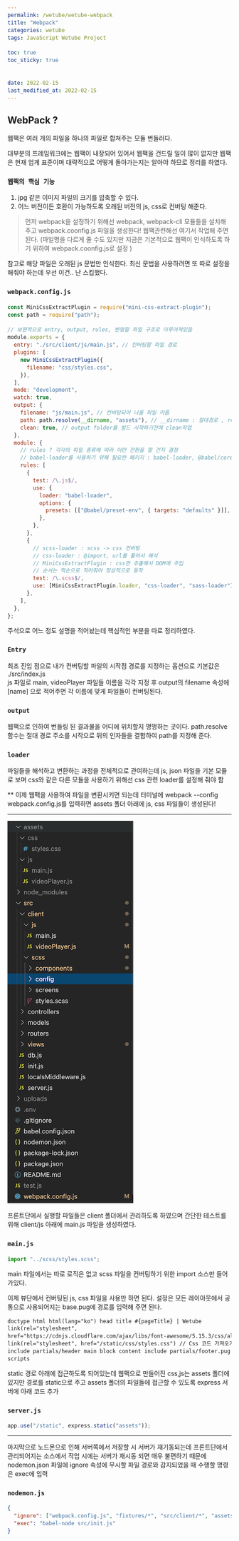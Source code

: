 ```yaml
---
permalink: /wetube/wetube-webpack
title: "Webpack"
categories: wetube
tags: JavaScript Wetube Project

toc: true
toc_sticky: true


date: 2022-02-15
last_modified_at: 2022-02-15
---
```


## WebPack ?

웹팩은 여러 개의 파일을 하나의 파일로 합쳐주는 모듈 번들러다.

대부분의 프레임워크에는 웹팩이 내장되어 있어서 웹팩을 건드릴 일이 많이 없지만 웹팩은 현재 업계 표준이며 대략적으로 어떻게 돌아가는지는 알아야 하므로 정리를 하였다.

### `웹팩의 핵심 기능`

1. jpg 같은 이미지 파일의 크기를 압축할 수 있다.
2. 어느 버전이든 호환이 가능하도록 오래된 버전의 js, css로 컨버팅 해준다.

> 먼저 webpack을 설정하기 위해선 webpack, webpack-cli 모듈들을 설치해주고 webpack.coonfig.js 파일을 생성한다! 웹팩관련해선 여기서 작업해 주면 된다. (파일명을 다르게 줄 수도 있지만 지금은 기본적으로 웹팩이 인식하도록 하기 위하여 webpack.coonfig.js로 설정 )

참고로 해당 파일은 오래된 js 문법만 인식한다. 최신 문법을 사용하려면 또 따로 설정을 해줘야 하는데 우선 이건.. 난 스킵했다.

### `webpack.config.js`

```javascript
const MiniCssExtractPlugin = require("mini-css-extract-plugin");
const path = require("path");

// 보편적으로 entry, output, rules, 변형할 파일 구조로 이루어져있음
module.exports = {
  entry: "./src/client/js/main.js", // 컨버팅할 파일 경로
  plugins: [
    new MiniCssExtractPlugin({
      filename: "css/styles.css",
    }),
  ],
  mode: "development",
  watch: true,
  output: {
    filename: "js/main.js", // 컨버팅되어 나올 파일 이름
    path: path.resolve(__dirname, "assets"), // __dirname : 절대경로 , resolve함수가 뒤의 assets, js를 결합시켜줌
    clean: true, // output folder를 빌드 시작하기전에 clean작업
  },
  module: {
    // rules ? 각각의 파일 종류에 따라 어떤 전환을 할 건지 결정
    // babel-loader를 사용하기 위해 필요한 패키지 : babel-loader, @babel/core, @babel/preset-env webpack
    rules: [
      {
        test: /\.js$/,
        use: {
          loader: "babel-loader",
          options: {
            presets: [["@babel/preset-env", { targets: "defaults" }]],
          },
        },
      },
      {
        // scss-loader : scss -> css 컨버팅
        // css-loader : @import, url를 풀어서 해석
        // MiniCssExtractPlugin : css만 추출해서 DOM에 주입
        // 순서는 역순으로 적어줘야 정상적으로 동작
        test: /\.scss$/,
        use: [MiniCssExtractPlugin.loader, "css-loader", "sass-loader"],
      },
    ],
  },
};
```

주석으로 어느 정도 설명을 적어놨는데 핵심적인 부분을 따로 정리하였다.

### `Entry`

최초 진입 점으로 내가 컨버팅할 파일의 시작점 경로를 지정하는 옵션으로 기본값은 ./src/index.js  
js 파일로 main, videoPlayer 파일들 이름을 각각 지정 후 output의 filename 속성에 [name] 으로 적어주면 각 이름에 맞게 파일들이 컨버팅된다.

### `output`

웹팩으로 인하여 번들링 된 결과물을 어디에 위치할지 명명하는 곳이다. path.resolve 함수는 절대 경로 주소를 시작으로 뒤의 인자들을 결합하여 path를 지정해 준다.

### `loader`

파일들을 해석하고 변환하는 과정을 전체적으로 관여하는데 js, json 파일을 기본 모듈로 보며 css와 같은 다른 모듈을 사용하기 위해선 css 관련 loader를 설정해 줘야 함

\*\* 이제 웹팩을 사용하여 파일을 변환시키면 되는데 터미널에 webpack --config webpack.config.js를 입력하면 assets 폴더 아래에 js, css 파일들이 생성된다!

---

![webpack](/assets/image/wetube/webpack.png)

프론트단에서 실행할 파일들은 client 폴더에서 관리하도록 하였으며 간단한 테스트를 위해 client/js 아래에 main.js 파일을 생성하였다.

### `main.js`

```javascript
import "../scss/styles.scss";
```

main 파일에서는 따로 로직은 없고 scss 파일을 컨버팅하기 위한 import 소스만 들어가있다.

이제 뷰단에서 컨버팅된 js, css 파일을 사용만 하면 된다. 설정은 모든 레이아웃에서 공통으로 사용되어지는 base.pug에 경로를 입력해 주면 된다.

```html
doctype html html(lang="ko") head title #{pageTitle} | Wetube
link(rel="stylesheet",
href="https://cdnjs.cloudflare.com/ajax/libs/font-awesome/5.15.3/css/all.min.css")
link(rel="stylesheet", href="/static/css/styles.css") // Css 코드 가져오기 body
include partials/header main block content include partials/footer.pug block
scripts
```

static 경로 아래에 접근하도록 되어있는데 웹팩으로 만들어진 css,js는 assets 폴더에 있지만 경로를 static으로 주고 assets 폴더의 파일들에 접근할 수 있도록 express 서버에 아래 코드 추가

### `server.js`

```javascript
app.use("/static", express.static("assets"));
```

---

마지막으로 노드몬으로 인해 서버쪽에서 저장할 시 서버가 재기동되는데 프론트단에서 관리되어지는 소스에서 작업 시에는 서버가 재시동 되면 매우 불편하기 때문에 nodemon.json 파일에 ignore 속성에 무시할 파일 경로와 감지되었을 때 수행할 명령은 exec에 입력

### `nodemon.js`

```json
{
  "ignore": ["webpack.config.js", "fixtures/*", "src/client/*", "assets/*"],
  "exec": "babel-node src/init.js"
}
```
